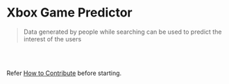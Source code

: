 # Xbox Game Predictor 
> Data generated by people while searching can be used to predict the interest of the users

<br/>
<br/>

Refer [How to Contribute](https://github.com/Devs-Paradise/Devs-Machine-Learning-Playground/blob/main/Steps_For_Beginners.md) before starting.
